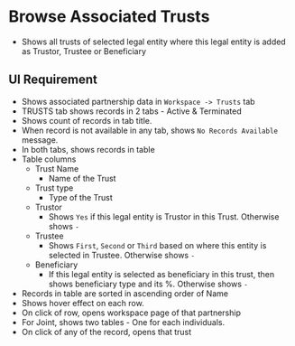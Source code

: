 # Browse Associated Trusts

- Shows all trusts of selected legal entity where this legal entity is added as Trustor, Trustee or Beneficiary



## UI Requirement

- Shows associated partnership data in `Workspace -> Trusts` tab
- TRUSTS tab shows records in 2 tabs - Active & Terminated
- Shows count of records in tab title.
- When record is not available in any tab, shows `No Records Available` message.
- In both tabs, shows records in table
- Table columns
  - Trust Name
    - Name of the Trust
  - Trust type
    - Type of the Trust
  - Trustor
    - Shows `Yes` if this legal entity is Trustor in this Trust. Otherwise shows ` - `
  - Trustee
    - Shows `First`, `Second` or `Third` based on where this entity is selected in Trustee. Otherwise shows `-`
  - Beneficiary
    - If this legal entity is selected as beneficiary in this trust, then shows beneficiary type and its %.  Otherwise shows `-`
- Records in table are sorted in ascending order of Name
- Shows hover effect on each row.
- On click of row, opens workspace page of that partnership
- For Joint, shows two tables - One for each individuals. 
- On click of any of the record, opens that trust



